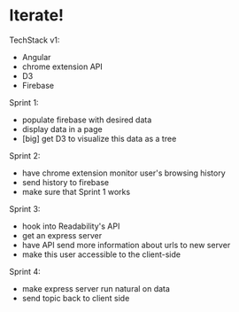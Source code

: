 # Iterate!

TechStack v1:
+ Angular
+ chrome extension API
+ D3
+ Firebase

Sprint 1:
- populate firebase with desired data
- display data in a page
- [big] get D3 to visualize this data as a tree

Sprint 2:
- have chrome extension monitor user's browsing history
- send history to firebase
- make sure that Sprint 1 works

Sprint 3:
- hook into Readability's API
- get an express server
- have API send more information about urls to new server
- make this user accessible to the client-side

Sprint 4:
- make express server run natural on data
- send topic back to client side